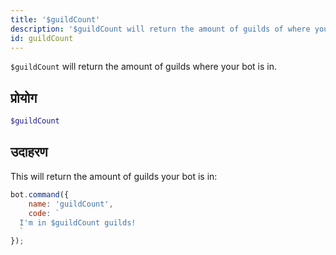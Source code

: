 ```yaml
---
title: '$guildCount'
description: '$guildCount will return the amount of guilds of where your bot is in.'
id: guildCount
---
```


`$guildCount` will return the amount of guilds where your bot is in.

## प्रोयोग

```php
$guildCount
```

## उदाहरण

This will return the amount of guilds your bot is in:

```javascript
bot.command({
    name: 'guildCount',
    code: `
  I'm in $guildCount guilds!
  `
});
```
